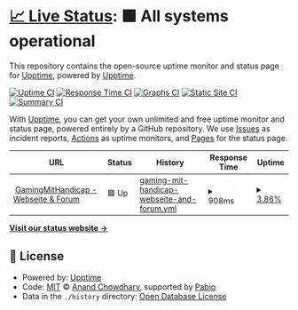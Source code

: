 # [📈 Live Status](https://upptime.github.io/upptime): <!--live status--> **🟩 All systems operational**

This repository contains the open-source uptime monitor and status page for [Upptime](https://upptime.js.org), powered by [Upptime](https://github.com/upptime/upptime).

[![Uptime CI](https://github.com/gamingmithandicap/status/workflows/Uptime%20CI/badge.svg)](https://github.com/gamingmithandicap/status/actions?query=workflow%3A%22Uptime+CI%22)
[![Response Time CI](https://github.com/gamingmithandicap/status/workflows/Response%20Time%20CI/badge.svg)](https://github.com/gamingmithandicap/status/actions?query=workflow%3A%22Response+Time+CI%22)
[![Graphs CI](https://github.com/gamingmithandicap/status/workflows/Graphs%20CI/badge.svg)](https://github.com/gamingmithandicap/status/actions?query=workflow%3A%22Graphs+CI%22)
[![Static Site CI](https://github.com/gamingmithandicap/status/workflows/Static%20Site%20CI/badge.svg)](https://github.com/gamingmithandicap/status/actions?query=workflow%3A%22Static+Site+CI%22)
[![Summary CI](https://github.com/gamingmithandicap/status/workflows/Summary%20CI/badge.svg)](https://github.com/gamingmithandicap/status/actions?query=workflow%3A%22Summary+CI%22)

With [Upptime](https://upptime.js.org), you can get your own unlimited and free uptime monitor and status page, powered entirely by a GitHub repository. We use [Issues](https://github.com/upptime/upptime/issues) as incident reports, [Actions](https://github.com/gamingmithandicap/status/actions) as uptime monitors, and [Pages](https://upptime.github.io/upptime) for the status page.

<!--start: status pages-->
<!-- This summary is generated by Upptime (https://github.com/upptime/upptime) -->
<!-- Do not edit this manually, your changes will be overwritten -->
<!-- prettier-ignore -->
| URL | Status | History | Response Time | Uptime |
| --- | ------ | ------- | ------------- | ------ |
| <img alt="" src="https://icons.duckduckgo.com/ip3/www.gamingmithandicap.de.ico" height="13"> [GamingMitHandicap - Webseite & Forum](https://www.gamingmithandicap.de) | 🟩 Up | [gaming-mit-handicap-webseite-and-forum.yml](https://github.com/GamingMitHandicap/status/commits/HEAD/history/gaming-mit-handicap-webseite-and-forum.yml) | <details><summary><img alt="Response time graph" src="./graphs/gaming-mit-handicap-webseite-and-forum/response-time-week.png" height="20"> 908ms</summary><br><a href="https://gamingmithandicap.github.io/status/history/gaming-mit-handicap-webseite-and-forum"><img alt="Response time 908" src="https://img.shields.io/endpoint?url=https%3A%2F%2Fraw.githubusercontent.com%2FGamingMitHandicap%2Fstatus%2FHEAD%2Fapi%2Fgaming-mit-handicap-webseite-and-forum%2Fresponse-time.json"></a><br><a href="https://gamingmithandicap.github.io/status/history/gaming-mit-handicap-webseite-and-forum"><img alt="24-hour response time 908" src="https://img.shields.io/endpoint?url=https%3A%2F%2Fraw.githubusercontent.com%2FGamingMitHandicap%2Fstatus%2FHEAD%2Fapi%2Fgaming-mit-handicap-webseite-and-forum%2Fresponse-time-day.json"></a><br><a href="https://gamingmithandicap.github.io/status/history/gaming-mit-handicap-webseite-and-forum"><img alt="7-day response time 908" src="https://img.shields.io/endpoint?url=https%3A%2F%2Fraw.githubusercontent.com%2FGamingMitHandicap%2Fstatus%2FHEAD%2Fapi%2Fgaming-mit-handicap-webseite-and-forum%2Fresponse-time-week.json"></a><br><a href="https://gamingmithandicap.github.io/status/history/gaming-mit-handicap-webseite-and-forum"><img alt="30-day response time 908" src="https://img.shields.io/endpoint?url=https%3A%2F%2Fraw.githubusercontent.com%2FGamingMitHandicap%2Fstatus%2FHEAD%2Fapi%2Fgaming-mit-handicap-webseite-and-forum%2Fresponse-time-month.json"></a><br><a href="https://gamingmithandicap.github.io/status/history/gaming-mit-handicap-webseite-and-forum"><img alt="1-year response time 908" src="https://img.shields.io/endpoint?url=https%3A%2F%2Fraw.githubusercontent.com%2FGamingMitHandicap%2Fstatus%2FHEAD%2Fapi%2Fgaming-mit-handicap-webseite-and-forum%2Fresponse-time-year.json"></a></details> | <details><summary><a href="https://gamingmithandicap.github.io/status/history/gaming-mit-handicap-webseite-and-forum">3.86%</a></summary><a href="https://gamingmithandicap.github.io/status/history/gaming-mit-handicap-webseite-and-forum"><img alt="All-time uptime 3.86%" src="https://img.shields.io/endpoint?url=https%3A%2F%2Fraw.githubusercontent.com%2FGamingMitHandicap%2Fstatus%2FHEAD%2Fapi%2Fgaming-mit-handicap-webseite-and-forum%2Fuptime.json"></a><br><a href="https://gamingmithandicap.github.io/status/history/gaming-mit-handicap-webseite-and-forum"><img alt="24-hour uptime 3.86%" src="https://img.shields.io/endpoint?url=https%3A%2F%2Fraw.githubusercontent.com%2FGamingMitHandicap%2Fstatus%2FHEAD%2Fapi%2Fgaming-mit-handicap-webseite-and-forum%2Fuptime-day.json"></a><br><a href="https://gamingmithandicap.github.io/status/history/gaming-mit-handicap-webseite-and-forum"><img alt="7-day uptime 3.86%" src="https://img.shields.io/endpoint?url=https%3A%2F%2Fraw.githubusercontent.com%2FGamingMitHandicap%2Fstatus%2FHEAD%2Fapi%2Fgaming-mit-handicap-webseite-and-forum%2Fuptime-week.json"></a><br><a href="https://gamingmithandicap.github.io/status/history/gaming-mit-handicap-webseite-and-forum"><img alt="30-day uptime 3.86%" src="https://img.shields.io/endpoint?url=https%3A%2F%2Fraw.githubusercontent.com%2FGamingMitHandicap%2Fstatus%2FHEAD%2Fapi%2Fgaming-mit-handicap-webseite-and-forum%2Fuptime-month.json"></a><br><a href="https://gamingmithandicap.github.io/status/history/gaming-mit-handicap-webseite-and-forum"><img alt="1-year uptime 3.86%" src="https://img.shields.io/endpoint?url=https%3A%2F%2Fraw.githubusercontent.com%2FGamingMitHandicap%2Fstatus%2FHEAD%2Fapi%2Fgaming-mit-handicap-webseite-and-forum%2Fuptime-year.json"></a></details>

<!--end: status pages-->

[**Visit our status website →**](https://upptime.github.io/upptime)

## 📄 License

- Powered by: [Upptime](https://github.com/upptime/upptime)
- Code: [MIT](./LICENSE) © [Anand Chowdhary](https://anandchowdhary.com), supported by [Pabio](https://pabio.com)
- Data in the `./history` directory: [Open Database License](https://opendatacommons.org/licenses/odbl/1-0/)
